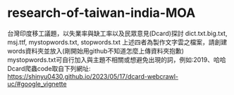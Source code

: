 # research-of-taiwan-india-MOA
台灣印度移工議題，以失業率與缺工率以及民眾意見(Dcard)探討
dict.txt.big.txt, msj.ttf, mystopwords.txt, stopwords.txt
上述四者為製作文字雲之檔案，請創建words資料夾並放入(剛開始用github不知道怎麼上傳資料夾抱歉)
mystopwords.txt可自行加入與主題不相關或想避免出現的詞，例如:2019、哈哈
Dcard爬蟲code取自下列網址:
https://shinyu0430.github.io/2023/05/17/dcard-webcrawl-uc/#google_vignette
